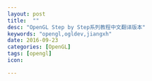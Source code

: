```yaml
---
layout: post
title:  ""
desc: "OpenGL Step by Step系列教程中文翻译版本"
keywords: "opengl,ogldev,jiangxh"
date: 2016-09-23
categories: [OpenGL]
tags: [opengl]
icon: 

---
```


